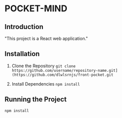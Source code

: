# POCKET-MIND


## Introduction
 "This project is a React web application."

## Installation
1. Clone the Repository
```git clone https://github.com/username/repository-name.git](https://github.com/dlwlsrnjs/front-pocket.git``` 

2. Install Dependencies
```npm install```


## Running the Project

```npm install```
